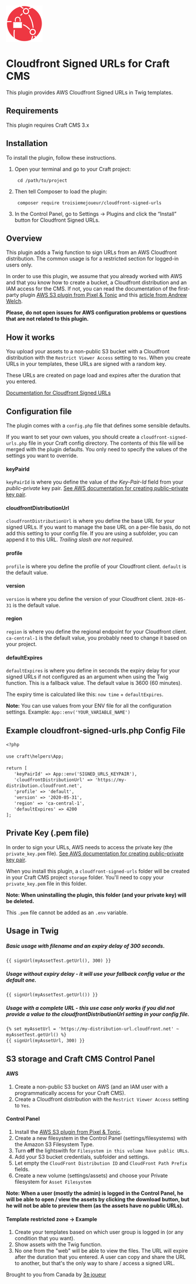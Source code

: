 <p><img src="./src/icon.svg" width="100" height="100" alt="Cloudfront Signed URLs icon"></p>

<h1>Cloudfront Signed URLs for Craft CMS</h1>

This plugin provides AWS Cloudfront Signed URLs in Twig templates.

## Requirements

This plugin requires Craft CMS 3.x



## Installation

To install the plugin, follow these instructions.

1. Open your terminal and go to your Craft project:

        cd /path/to/project

2. Then tell Composer to load the plugin:

        composer require troisiemejoueur/cloudfront-signed-urls

3. In the Control Panel, go to Settings → Plugins and click the “Install” button for Cloudfront Signed URLs.



## Overview

This plugin adds a Twig function to sign URLs from an AWS Cloudfront distribution. The common usage is for a restricted section for logged-in users only. 

In order to use this plugin, we assume that you already worked with AWS and that you know how to create a bucket, a Cloudfront distribution and an IAM access for the CMS. If not, you can read the documentation of the first-party plugin [AWS S3 plugin from Pixel & Tonic](https://plugins.craftcms.com/aws-s3) and this [article from Andrew Welch](https://nystudio107.com/blog/using-aws-s3-buckets-cloudfront-distribution-with-craft-cms).

__Please, do not open issues for AWS configuration problems or questions that are not related to this plugin.__



## How it works 

You upload your assets to a non-public S3 bucket with a Cloudfront distribution with the `Restrict Viewer Access` setting to `Yes`. When you create URLs in your templates, these URLs are signed with a random key.

These URLs are created on page load and expires after the duration that you entered. 

[Documentation for Cloudfront Signed URLs](https://docs.aws.amazon.com/AmazonCloudFront/latest/DeveloperGuide/private-content-signed-urls.html)



## Configuration file
The plugin comes with a `config.php` file that defines some sensible defaults.

If you want to set your own values, you should create a `cloudfront-signed-urls.php` file in your Craft config directory. The contents of this file will be merged with the plugin defaults. You only need to specify the values of the settings you want to override.

#### keyPairId
`keyPairId` is where you define the value of _the Key-Pair-Id_ field from your _public–private_ key pair.
[See AWS documentation for creating public–private key pair](https://docs.aws.amazon.com/AmazonCloudFront/latest/DeveloperGuide/private-content-trusted-signers.html#private-content-creating-cloudfront-key-pairs).

#### cloudfrontDistributionUrl
`cloudfrontDistributionUrl` is where you define the base URL for your signed URLs. If you want to manage the base URL on a per-file basis, do not add this setting to your config file. If you are using a subfolder, you can append it to this URL. _Trailing slash are not required_. 

#### profile
`profile` is where you define the profile of your Cloudfront client. `default` is the default value.

#### version
`version` is where you define the version of your Cloudfront client. `2020-05-31` is the default value.

#### region
`region` is where you define the regional endpoint for your Cloudfront client. `ca-central-1` is the default value, you probably need to change it based on your project.

#### defaultExpires
`defaultExpires` is where you define in seconds the expiry delay for your signed URLs if not configured as an argument when using the Twig function. This is a fallback value. The default value is 3600 (60 minutes).

The expiry time is calculated like this: `now time` + `defaultExpires`.

__Note:__ You can use values from your ENV file for all the configuration settings. Example: `App::env('YOUR_VARIABLE_NAME')`



## Example cloudfront-signed-urls.php Config File
```
<?php

use craft\helpers\App;

return [
   'keyPairId' => App::env('SIGNED_URLS_KEYPAIR'),
   'cloudfrontDistributionUrl' => 'https://my-distribution.cloudfront.net',
   'profile' => 'default',
   'version' => '2020-05-31',
   'region' => 'ca-central-1',
   'defaultExpires' => 4200
];
```



## Private Key (.pem file)

In order to sign your URLs, AWS needs to access the private key (the `private_key.pem` file).
[See AWS documentation for creating public–private key pair](https://docs.aws.amazon.com/AmazonCloudFront/latest/DeveloperGuide/private-content-trusted-signers.html#private-content-creating-cloudfront-key-pairs). 

When you install this plugin, a `cloudfront-signed-urls` folder will be created in your Craft CMS project `storage` folder. You'll need to copy your `private_key.pem` file in this folder. 

__Note: When uninstalling the plugin, this folder (and your private key) will be deleted.__

This `.pem` file cannot be added as an `.env` variable.



## Usage in Twig


##### Basic usage with filename and an expiry delay of 300 seconds.

```
{{ signUrl(myAssetTest.getUrl(), 300) }}
```

##### Usage without expiry delay - it will use your fallback config value or the default one.

```
{{ signUrl(myAssetTest.getUrl()) }}
```

##### Usage with a complete URL - this use case only works if you did not provide a value to the _cloudfrontDistributionUrl_ setting in your config file.

```
{% set myAssetUrl = 'https://my-distribution-url.cloudfront.net' ~  myAssetTest.getUrl() %}
{{ signUrl(myAssetUrl, 300) }}
```



## S3 storage and Craft CMS Control Panel

#### AWS 
1. Create a non-public S3 bucket on AWS (and an IAM user with a programmatically access for your Craft CMS).
1. Create a Cloudfront distribution with the `Restrict Viewer Access` setting to `Yes`.

#### Control Panel
1. Install the [AWS S3 plugin from Pixel & Tonic](https://plugins.craftcms.com/aws-s3).
1. Create a new filesystem in the Control Panel (settings/filesystems) with the Amazon S3 Filesystem Type.
1. Turn __off__ the lightswith for `Filesystem in this volume have public URLs`.
1. Add your S3 bucket credentials, subfolder and settings.
1. Let empty the `CloudFront Distribution ID` and `CloudFront Path Prefix` fields.
1. Create a new volume (settings/assets) and choose your Private filesystem for `Asset Filesystem`

__Note: When a user (mostly the admin) is logged in the Control Panel, he will be able to open / view the assets by clicking the download button, but he will not be able to preview them (as the assets have no public URLs).__

#### Template restricted zone -> Example

1. Create your templates based on which user group is logged in (or any condition that you want).
2. Show assets with the Twig function.
3. No one from the "web" will be able to view the files. The URL will expire after the duration that you entered. A user can copy and share the URL to another, but that's the only way to share / access a signed URL.



Brought to you from Canada by [3e joueur](https://www.3ejoueur.com)
